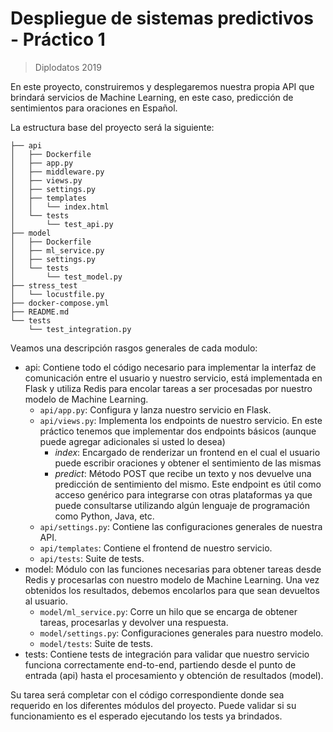 # Despliegue de sistemas predictivos - Práctico 1
> Diplodatos 2019

En este proyecto, construiremos y desplegaremos nuestra propia API que brindará servicios de Machine Learning, en este caso, predicción de sentimientos para oraciones en Español.

La estructura base del proyecto será la siguiente:

```
├── api
│   ├── Dockerfile
│   ├── app.py
│   ├── middleware.py
│   ├── views.py
│   ├── settings.py
│   ├── templates
│   │   └── index.html
│   └── tests
│       └── test_api.py
├── model
│   ├── Dockerfile
│   ├── ml_service.py
│   ├── settings.py
│   └── tests
│       └── test_model.py
├── stress_test
│   └── locustfile.py
├── docker-compose.yml
├── README.md
└── tests
    └── test_integration.py
```

Veamos una descripción rasgos generales de cada modulo:

- api: Contiene todo el código necesario para implementar la interfaz de comunicación entre el usuario y nuestro servicio, está implementada en Flask y utiliza Redis para encolar tareas a ser procesadas por nuestro modelo de Machine Learning.
    - `api/app.py`: Configura y lanza nuestro servicio en Flask.
    - `api/views.py`: Implementa los endpoints de nuestro servicio. En este práctico tenemos que implementar dos endpoints básicos (aunque puede agregar adicionales si usted lo desea)
        - *index*: Encargado de renderizar un frontend en el cual el usuario puede escribir oraciones y obtener el sentimiento de las mismas
        - *predict*: Método POST que recibe un texto y nos devuelve una predicción de sentimiento del mismo. Este endpoint es útil como acceso genérico para integrarse con otras plataformas ya que puede consultarse utilizando algún lenguaje de programación como Python, Java, etc.
    - `api/settings.py`: Contiene las configuraciones generales de nuestra API.
    - `api/templates`: Contiene el frontend de nuestro servicio.
    - `api/tests`: Suite de tests.
- model: Módulo con las funciones necesarias para obtener tareas desde Redis y procesarlas con nuestro modelo de Machine Learning. Una vez obtenidos los resultados, debemos encolarlos para que sean devueltos al usuario.
    - `model/ml_service.py`: Corre un hilo que se encarga de obtener tareas, procesarlas y devolver una respuesta.
    - `model/settings.py`: Configuraciones generales para nuestro modelo.
    - `model/tests`: Suite de tests.
- tests: Contiene tests de integración para validar que nuestro servicio funciona correctamente end-to-end, partiendo desde el punto de entrada (api) hasta el procesamiento y obtención de resultados (model).

Su tarea será completar con el código correspondiente donde sea requerido en los diferentes módulos del proyecto. Puede validar si su funcionamiento es el esperado ejecutando los tests ya brindados.
